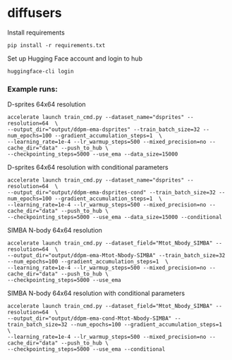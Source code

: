 # diffusers

Install requirements

```
pip install -r requirements.txt
```

Set up Hugging Face account and login to hub

```
huggingface-cli login
```

### Example runs: 

D-sprites 64x64 resolution

```
accelerate launch train_cmd.py --dataset_name="dsprites" --resolution=64  \
--output_dir="output/ddpm-ema-dsprites" --train_batch_size=32 --num_epochs=100 --gradient_accumulation_steps=1  \
--learning_rate=1e-4 --lr_warmup_steps=500 --mixed_precision=no --cache_dir="data" --push_to_hub \
--checkpointing_steps=5000 --use_ema --data_size=15000
```

D-sprites 64x64 resolution with conditional parameters 

```
accelerate launch train_cmd.py --dataset_name="dsprites" --resolution=64  \
--output_dir="output/ddpm-ema-dsprites-cond" --train_batch_size=32 --num_epochs=100 --gradient_accumulation_steps=1  \
--learning_rate=1e-4 --lr_warmup_steps=500 --mixed_precision=no --cache_dir="data" --push_to_hub \
--checkpointing_steps=5000 --use_ema --data_size=15000 --conditional
```

SIMBA N-body 64x64 resolution

```
accelerate launch train_cmd.py --dataset_field="Mtot_Nbody_SIMBA" --resolution=64  \
--output_dir="output/ddpm-ema-Mtot-Nbody-SIMBA" --train_batch_size=32 --num_epochs=100 --gradient_accumulation_steps=1  \
--learning_rate=1e-4 --lr_warmup_steps=500 --mixed_precision=no --cache_dir="data" --push_to_hub \
--checkpointing_steps=5000 --use_ema
```

SIMBA N-body 64x64 resolution with conditional parameters

```
accelerate launch train_cmd.py --dataset_field="Mtot_Nbody_SIMBA" --resolution=64  \
--output_dir="output/ddpm-ema-cond-Mtot-Nbody-SIMBA" --train_batch_size=32 --num_epochs=100 --gradient_accumulation_steps=1  \
--learning_rate=1e-4 --lr_warmup_steps=500 --mixed_precision=no --cache_dir="data" --push_to_hub \
--checkpointing_steps=5000 --use_ema --conditional
```